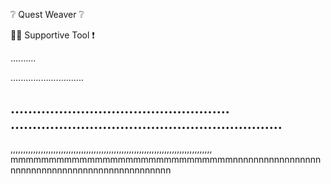 ❔ Quest Weaver ❔

👷‍♂️ Supportive Tool ❗

..........

.............................

..................................................
..............................................................
------------------------------------------------------------------------
,,,,,,,,,,,,,,,,,,,,,,,,,,,,,,,,,,,,,,,,,,,,,,,,,,,,,,,,,,,,,,,,,,,,,,,,,,,,,,,,
mmmmmmmmmmmmmmmmmmmmmmmmmmmmmnnnnnnnnnnnnnnnnnnnnnnnnnnnnnnnnnnnnnnnnnnnnnnnn
